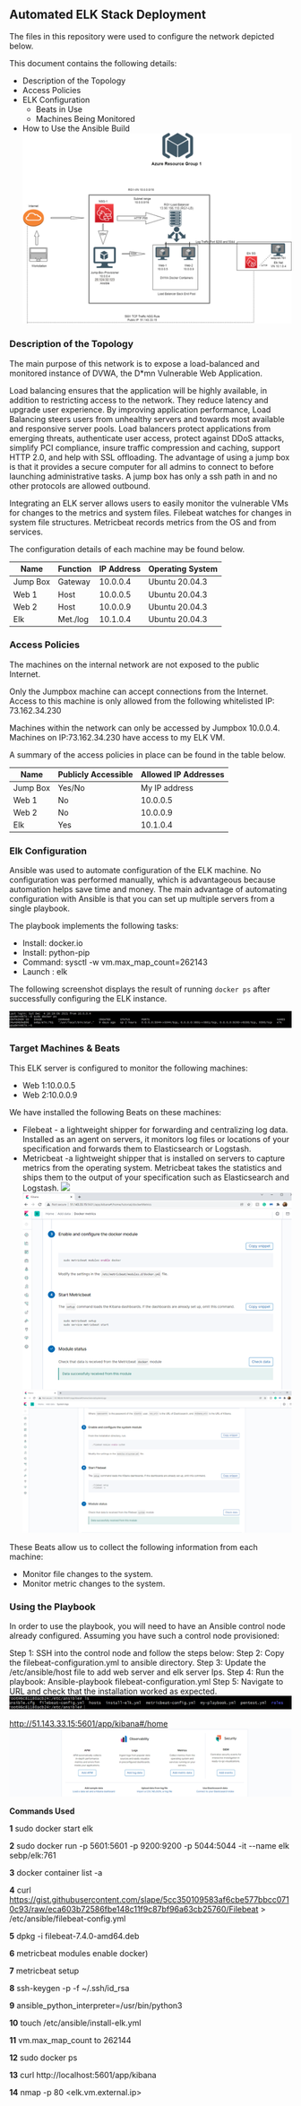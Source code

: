## Automated ELK Stack Deployment

The files in this repository were used to configure the network depicted below.

This document contains the following details:
- Description of the Topology
- Access Policies
- ELK Configuration
  - Beats in Use
  - Machines Being Monitored
- How to Use the Ansible Build
![](Diagrams/RG1_plus_Elk.drawio.png)

### Description of the Topology

The main purpose of this network is to expose a load-balanced and monitored instance of DVWA, the D*mn Vulnerable Web Application.

Load balancing ensures that the application will be highly available, in addition to restricting access to the network. They reduce latency and upgrade user experience. 
By improving application performance, Load Balancing steers users from unhealthy servers and towards most available and responsive server pools.
Load balancers protect applications from emerging threats, authenticate user access, protect against DDoS attacks, simplify PCI compliance, insure traffic compression and caching, support HTTP 2.0, and help with SSL offloading. The advantage of using a jump box is that it provides a secure computer for all admins to connect to before launching administrative tasks. A jump box has only a ssh path in and no other protocols are allowed outbound. 

Integrating an ELK server allows users to easily monitor the vulnerable VMs for changes to the metrics and system files.
Filebeat watches for changes in system file structures.
Metricbeat records metrics from the OS and from services.

The configuration details of each machine may be found below.

| Name     | Function | IP Address | Operating System |
|----------|----------|------------|------------------|
| Jump Box | Gateway  | 10.0.0.4   | Ubuntu 20.04.3   |
| Web 1    | Host     | 10.0.0.5   | Ubuntu 20.04.3   |
| Web 2    | Host     | 10.0.0.9   | Ubuntu 20.04.3   |
| Elk      | Met./log | 10.1.0.4   | Ubuntu 20.04.3   |

### Access Policies

The machines on the internal network are not exposed to the public Internet. 

Only the Jumpbox machine can accept connections from the Internet. Access to this machine is only allowed from the following whitelisted IP: 73.162.34.230

Machines within the network can only be accessed by Jumpbox 10.0.0.4.
Machines on IP:73.162.34.230 have access to my ELK VM.

A summary of the access policies in place can be found in the table below.

| Name     | Publicly Accessible | Allowed IP Addresses |
|----------|---------------------|----------------------|
| Jump Box | Yes/No              | My IP address            |
| Web 1    | No                  | 10.0.0.5             |
| Web 2    | No                  | 10.0.0.9             |
| Elk      | Yes                 | 10.1.0.4             |

### Elk Configuration

Ansible was used to automate configuration of the ELK machine. No configuration was performed manually, which is advantageous because automation helps save time and money.
The main advantage of automating configuration with Ansible is that you can set up multiple servers from a single playbook.

The playbook implements the following tasks:
- Install: docker.io
- Install: python-pip
- Command: sysctl -w vm.max_map_count=262143
- Launch : elk

The following screenshot displays the result of running `docker ps` after successfully configuring the ELK instance.


![](Images/docker_ps_output.png)

### Target Machines & Beats
This ELK server is configured to monitor the following machines:
- Web 1:10.0.0.5
- Web 2:10.0.0.9

We have installed the following Beats on these machines:
- Filebeat - a lightweight shipper for forwarding and centralizing log data. Installed as an agent on servers, it monitors log files or locations of your specification and forwards them to Elasticsearch or Logstash.
- Metricbeat -a lightweight shipper that is installed on servers to capture metrics from the operating system. Metricbeat takes the statistics and ships them to the output of your specification such as Elasticsearch and Logstash.
![](Images/monitoring.png)
![](Images/monitoring2.png)
![](Images/monitoring3.png)

These Beats allow us to collect the following information from each machine:
- Monitor file changes to the system.
- Monitor metric changes to the system. 






### Using the Playbook
In order to use the playbook, you will need to have an Ansible control node already configured. Assuming you have such a control node provisioned: 


Step 1: SSH into the control node and follow the steps below:
Step 2: Copy the filebeat-configuration.yml to ansible directory.
Step 3: Update the /etc/ansible/host file to add web server and elk server Ips.
Step 4: Run the playbook: Ansible-playbook filebeat-configuration.yml
Step 5: Navigate to URL and check that the installation worked as expected.
![](Images/ansible.png)

http://51.143.33.15:5601/app/kibana#/home
![](Images/kibana.png)

**Commands Used**

**1** sudo docker start elk

**2** sudo docker run -p 5601:5601 -p 9200:9200 -p 5044:5044 -it --name elk sebp/elk:761

**3** docker container list -a

**4** curl https://gist.githubusercontent.com/slape/5cc350109583af6cbe577bbcc0710c93/raw/eca603b72586fbe148c11f9c87bf96a63cb25760/Filebeat > /etc/ansible/filebeat-config.yml

**5** dpkg -i filebeat-7.4.0-amd64.deb

**6** metricbeat modules enable docker)

**7** metricbeat setup

**8** ssh-keygen -p -f ~/.ssh/id_rsa

**9** ansible_python_interpreter=/usr/bin/python3

**10** touch /etc/ansible/install-elk.yml

**11** vm.max_map_count to 262144

**12** sudo docker ps

**13** curl http://localhost:5601/app/kibana

**14** nmap -p 80 <elk.vm.external.ip>
